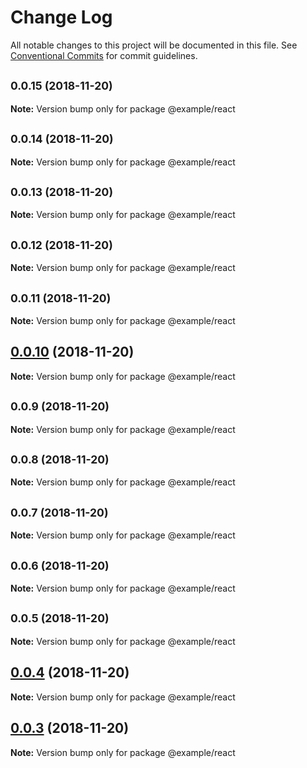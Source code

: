 # Change Log

All notable changes to this project will be documented in this file.
See [Conventional Commits](https://conventionalcommits.org) for commit guidelines.

## <small>0.0.15 (2018-11-20)</small>

**Note:** Version bump only for package @example/react





## <small>0.0.14 (2018-11-20)</small>

**Note:** Version bump only for package @example/react





## <small>0.0.13 (2018-11-20)</small>

**Note:** Version bump only for package @example/react





## <small>0.0.12 (2018-11-20)</small>

**Note:** Version bump only for package @example/react





## <small>0.0.11 (2018-11-20)</small>

**Note:** Version bump only for package @example/react





## [0.0.10](https://github.com/BarryYan/nsp/compare/v0.0.9...v0.0.10) (2018-11-20)

**Note:** Version bump only for package @example/react





## <small>0.0.9 (2018-11-20)</small>

**Note:** Version bump only for package @example/react





## <small>0.0.8 (2018-11-20)</small>

**Note:** Version bump only for package @example/react





## <small>0.0.7 (2018-11-20)</small>

**Note:** Version bump only for package @example/react





## <small>0.0.6 (2018-11-20)</small>

**Note:** Version bump only for package @example/react





## <small>0.0.5 (2018-11-20)</small>

**Note:** Version bump only for package @example/react





## [0.0.4](https://github.com/BarryYan/nsp/compare/v0.0.3...v0.0.4) (2018-11-20)

**Note:** Version bump only for package @example/react





## [0.0.3](https://github.com/BarryYan/nsp/compare/v0.0.2...v0.0.3) (2018-11-20)

**Note:** Version bump only for package @example/react
